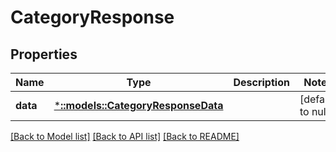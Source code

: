 # CategoryResponse

## Properties
Name | Type | Description | Notes
------------ | ------------- | ------------- | -------------
**data** | [***::models::CategoryResponseData**](CategoryResponse_data.md) |  | [default to null]

[[Back to Model list]](../README.md#documentation-for-models) [[Back to API list]](../README.md#documentation-for-api-endpoints) [[Back to README]](../README.md)


